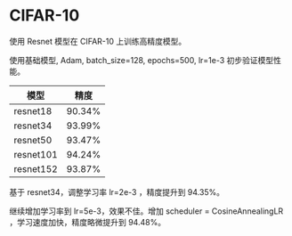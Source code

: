 # CIFAR-10

使用 Resnet 模型在 CIFAR-10 上训练高精度模型。

使用基础模型, Adam, batch_size=128, epochs=500, lr=1e-3 初步验证模型性能。

| 模型      | 精度   |
| --------- | ------ |
| resnet18  | 90.34% |
| resnet34  | 93.99% |
| resnet50  | 93.47% |
| resnet101 | 94.24% |
| resnet152 | 93.87% |

基于 resnet34，调整学习率 lr=2e-3 ，精度提升到 94.35%。

继续增加学习率到 lr=5e-3，效果不佳。增加 scheduler = CosineAnnealingLR ，学习速度加快，精度略微提升到 94.48%。
